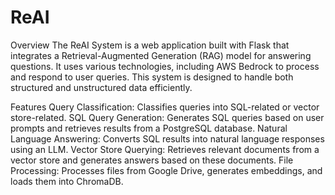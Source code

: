 # ReAI
Overview
The ReAI System is a web application built with Flask that integrates a Retrieval-Augmented Generation (RAG) model for answering questions. It uses various technologies, including AWS Bedrock to process and respond to user queries. This system is designed to handle both structured and unstructured data efficiently.

Features
Query Classification: Classifies queries into SQL-related or vector store-related.
SQL Query Generation: Generates SQL queries based on user prompts and retrieves results from a PostgreSQL database.
Natural Language Answering: Converts SQL results into natural language responses using an LLM.
Vector Store Querying: Retrieves relevant documents from a vector store and generates answers based on these documents.
File Processing: Processes files from Google Drive, generates embeddings, and loads them into ChromaDB.
